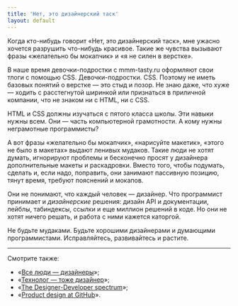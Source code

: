 ```yaml
---
title: 'Нет, это дизайнерский таск'
layout: default
---
```



Когда кто-нибудь говорит «Нет, это дизайнерский таск», мне ужасно хочется разрушить что-нибудь красивое. Такие же чувства вызывают фразы «желательно бы мокапчик» и «я не силен в верстке».

В наше время девочки-подростки с mmm-tasty.ru оформляют свои тлоги с помощью CSS. Девочки-подростки. CSS. Поэтому не иметь базовых понятий о верстке — это стыд и позор. Не знаю даже, что хуже — ходить с расстегнутой ширинкой или признаться в приличной компании, что не знаком ни с HTML, ни с CSS.

HTML и CSS должны изучаться с пятого класса школы. Эти навыки нужны всем. Они — часть компьютерной грамотности. А кому нужны неграмотные программисты?

А вот фразы «желательно бы мокапчик», «нарисуйте макетик», «этого не было в макетах» выдают ленивых мудаков. Такие люди не хотят думать, игнорируют проблемы и бесконечно просят у дизайнера дополнительные макеты и раскадровки. Вместо того, чтобы подумать, сделать и, если надо, поправить, они занимают пассивную позицию, тянут время, требуют пояснений и мокапов.

Они не понимают, что каждый человек — дизайнер. Что программист принимает и _дизайнерские_ решения: дизайн API и документации, лейблы, табиндексы, ссылки и еще миллион решений в коде. Но они не хотят ничего решать, и работа с ними кажется каторгой.

<div class="outstanding">
  Не будьте мудаками. Будьте хорошими дизайнерами и думающими программистами.
  Исправляйтесь, развивайтесь и растите.
</div>


--------------------------------

Смотрите также:

* «[Все люди — дизайнеры](http://ilyabirman.ru/meanwhile/all/everyone-designer/)»;
* «[Технолог — тоже дизайнер](http://tech.yandex.ru/events/yagosti/wsd-msk-nov-2012/talks/460/)»;
* «[The Designer-Developer spectrum](http://markdotto.com/2013/04/22/designer-developer-spectrum/)»;
* «[Product design at GitHub](http://warpspire.com/posts/product-design/)».

